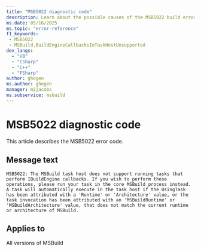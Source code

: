 ```yaml
---
title: "MSB5022 diagnostic code"
description: Learn about the possible causes of the MSB5022 build error, and get troubleshooting tips.
ms.date: 05/16/2025
ms.topic: "error-reference"
f1_keywords:
 - MSB5022
 - MSBuild.BuildEngineCallbacksInTaskHostUnsupported
dev_langs:
  - "VB"
  - "CSharp"
  - "C++"
  - "FSharp"
author: ghogen
ms.author: ghogen
manager: mijacobs
ms.subservice: msbuild
---
```


# MSB5022 diagnostic code

<!-- :::ErrorDefinitionDescription::: -->
<!-- :::editable-content name="introDescription"::: -->
This article describes the MSB5022 error code.
<!-- :::editable-content-end::: -->

## Message text

<!-- :::editable-content name="messageText"::: -->
`MSB5022: The MSBuild task host does not support running tasks that perform IBuildEngine callbacks. If you wish to perform these operations, please run your task in the core MSBuild process instead.  A task will automatically execute in the task host if the UsingTask has been attributed with a 'Runtime' or 'Architecture' value, or the task invocation has been attributed with an 'MSBuildRuntime' or 'MSBuildArchitecture' value, that does not match the current runtime or architecture of MSBuild.`
<!-- :::editable-content-end::: -->
<!-- MSB5022: The MSBuild task host does not support running tasks that perform IBuildEngine callbacks. If you wish to perform these operations, please run your task in the core MSBuild process instead.  A task will automatically execute in the task host if the UsingTask has been attributed with a "Runtime" or "Architecture" value, or the task invocation has been attributed with an "MSBuildRuntime" or "MSBuildArchitecture" value, that does not match the current runtime or architecture of MSBuild. -->

<!-- :::editable-content name="postOutputDescription"::: -->
<!--
{StrBegin="MSB5022: "} "Runtime", "Architecture", "MSBuildRuntime", and "MSBuildArchitecture" are all attributes in the project file, and thus should not be localized.
-->
<!-- :::editable-content-end::: -->
<!-- :::ErrorDefinitionDescription-end::: -->

## Applies to

All versions of MSBuild
